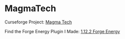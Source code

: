 # MagmaTech
Curseforge Project: [Magma Tech](https://www.curseforge.com/minecraft/mc-mods/magma-tech)

Find the Forge Energy Plugin I Made: 
[1.12.2 Forge Energy](https://mcreator.net/plugin/96236/1122-forge-energy)

